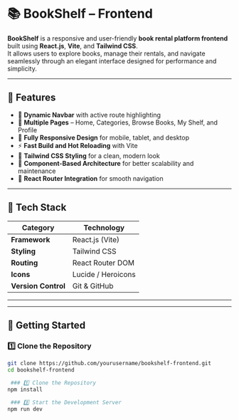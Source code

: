 # 📚 BookShelf – Frontend

**BookShelf** is a responsive and user-friendly **book rental platform frontend** built using **React.js**, **Vite**, and **Tailwind CSS**.  
It allows users to explore books, manage their rentals, and navigate seamlessly through an elegant interface designed for performance and simplicity.

---

## 🌟 Features

- 🧭 **Dynamic Navbar** with active route highlighting  
- 📖 **Multiple Pages** – Home, Categories, Browse Books, My Shelf, and Profile  
- 📱 **Fully Responsive Design** for mobile, tablet, and desktop  
- ⚡ **Fast Build and Hot Reloading** with Vite  
- 🎨 **Tailwind CSS Styling** for a clean, modern look  
- 🧩 **Component-Based Architecture** for better scalability and maintenance  
- 🔄 **React Router Integration** for smooth navigation  

---

## 🧠 Tech Stack

| Category | Technology |
|-----------|-------------|
| **Framework** | React.js (Vite) |
| **Styling** | Tailwind CSS |
| **Routing** | React Router DOM |
| **Icons** | Lucide / Heroicons |
| **Version Control** | Git & GitHub |

---


---

## 🚀 Getting Started

### 1️⃣ Clone the Repository
```bash
git clone https://github.com/yourusername/bookshelf-frontend.git
cd bookshelf-frontend

 ### 1️⃣ Clone the Repository
npm install

 ### 3️⃣ Start the Development Server
npm run dev

